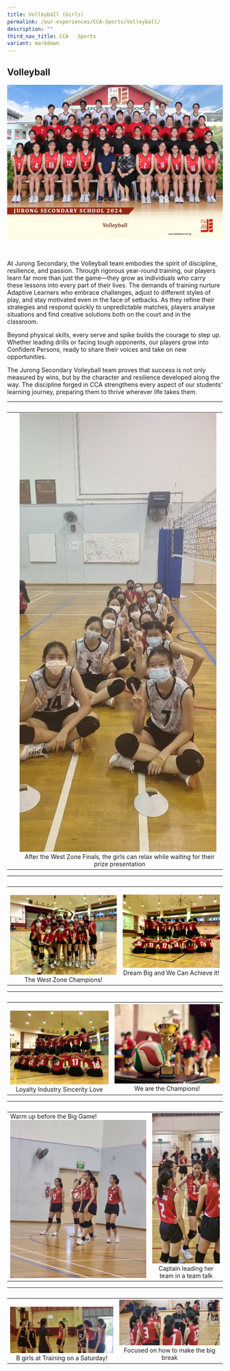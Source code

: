 ```yaml
---
title: Volleyball (Girls)
permalink: /our-experiences/CCA-Sports/Volleyball/
description: ""
third_nav_title: CCA   Sports
variant: markdown
---
```

## Volleyball 
![VB 2024](/images/volleyball_2.jpg)

<br>

At Jurong Secondary, the Volleyball team embodies the spirit of discipline, resilience, and passion. Through rigorous year-round training, our players learn far more than just the game—they grow as individuals who carry these lessons into every part of their lives.
The demands of training nurture Adaptive Learners who embrace challenges, adjust to different styles of play, and stay motivated even in the face of setbacks. As they refine their strategies and respond quickly to unpredictable matches, players analyse situations and find creative solutions both on the court and in the classroom.

Beyond physical skills, every serve and spike builds the courage to step up. Whether leading drills or facing tough opponents, our players grow into Confident Persons, ready to share their voices and take on new opportunities. 

The Jurong Secondary Volleyball team proves that success is not only measured by wins, but by the character and resilience developed along the way. The discipline forged in CCA strengthens every aspect of our students’ learning journey, preparing them to thrive wherever life takes them.


|&nbsp;&nbsp; |&nbsp;&nbsp; |  
|---|---|  
|&nbsp;|![](/images/JSV-%20Photo%201.jpg) <center>After the West Zone Finals, the girls can  relax while waiting for their prize presentation</center> |![](/images/JSV-Photo%206.jpg) <center>Restrategising while on a half-time</center>

|&nbsp;&nbsp; |&nbsp;&nbsp; |  
|---|---|  
|&nbsp;![](/images/JSV-%20Photo%202.jpg)<center>The West Zone Champions!</center> | ![](/images/JSV-%20Photo%203.jpg)<center>Dream Big and We Can Achieve it!</center> |

|&nbsp;&nbsp; |&nbsp;&nbsp; |  
|---|---|  
|&nbsp;![](/images/JSV-Photo%204.jpg) <center>Loyalty Industry Sincerity Love</center> |![](/images/JSV-Photo%205.jpg)<center>We are the Champions!</center> |

|&nbsp;&nbsp; |&nbsp;&nbsp; |  
|---|---|  
|Warm up before the Big Game!&nbsp;![](/images/JSV-Photo%207.jpg)<center></center> | ![](/images/JSV-Photo%2010.jpg) <center>Captain leading her team in a team talk</center> |

|&nbsp;&nbsp; |&nbsp;&nbsp; |  
|---|---|  
|&nbsp; ![](/images/JSV-Photo%208.jpg)  <center>B girls at Training on a Saturday!</center> | ![](/images/JSV-Photo%209.jpg) <center>Focused on how to make the big break</center> |